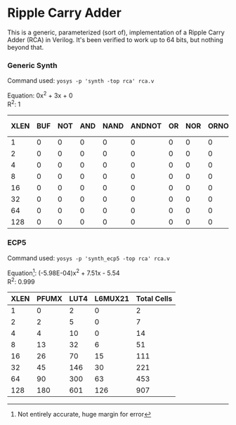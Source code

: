 # Ripple Carry Adder

This is a generic, parameterized (sort of), implementation of a Ripple Carry Adder (RCA) in Verilog. It's been verified to work up to 64 bits, but nothing beyond that.

### Generic Synth
Command used: ```yosys -p 'synth -top rca' rca.v```

Equation: 0x<sup>2</sup> + 3x + 0 <br/>
R<sup>2</sup>: 1

|XLEN|BUF|NOT|AND|NAND|ANDNOT|OR|NOR|ORNOT|XOR|XNOR|AOI3|OAI3|AOI4|OAI4|MUX|NMUX|MUX4|MUX8|MUX16|TBUF|Total Cells|
|-|-|-|-|-|-|-|-|-|-|-|-|-|-|-|-|-|-|-|-|-|-|
|1|0|0|0|0|0|0|0|0|0|2|0|0|0|0|1|0|0|0|0|0|3|
|2|0|0|0|0|0|0|0|0|0|4|0|0|0|0|2|0|0|0|0|0|6|
|4|0|0|0|0|0|0|0|0|0|8|0|0|0|0|4|0|0|0|0|0|12|
|8|0|0|0|0|0|0|0|0|0|16|0|0|0|0|8|0|0|0|0|0|24|
|16|0|0|0|0|0|0|0|0|0|32|0|0|0|0|16|0|0|0|0|0|48|
|32|0|0|0|0|0|0|0|0|0|64|0|0|0|0|32|0|0|0|0|0|96|
|64|0|0|0|0|0|0|0|0|0|128|0|0|0|0|64|0|0|0|0|0|192|
|128|0|0|0|0|0|0|0|0|0|256|0|0|0|0|128|0|0|0|0|0|384|

### ECP5
Command used: ```yosys -p 'synth_ecp5 -top rca' rca.v```

Equation[^1]: (-5.98E-04)x<sup>2</sup> + 7.51x - 5.54 <br/>
R<sup>2</sup>: 0.999

[^1]: Not entirely accurate, huge margin for error

|XLEN|PFUMX|LUT4|L6MUX21|Total Cells|
|-|-|-|-|-|
|1|0|2|0|2|
|2|2|5|0|7|
|4|4|10|0|14|
|8|13|32|6|51|
|16|26|70|15|111|
|32|45|146|30|221|
|64|90|300|63|453|
|128|180|601|126|907|
